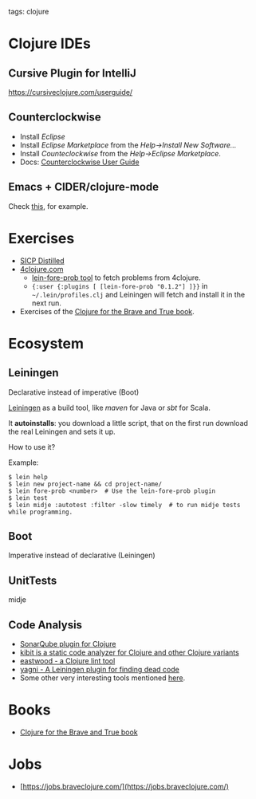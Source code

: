 tags: clojure

# Clojure IDEs
## Cursive Plugin for IntelliJ
https://cursiveclojure.com/userguide/

## Counterclockwise
  * Install *Eclipse*
  * Install *Eclipse Marketplace* from the *Help->Install New Software...*
  * Install *Counteclockwise* from the *Help->Eclipse Marketplace*.
  * Docs: [Counterclockwise User Guide](http://doc.ccw-ide.org/documentation.html)
  
## Emacs + CIDER/clojure-mode

Check [this](http://clojure-doc.org/articles/tutorials/emacs.html#configuring-emacs), for example.

# Exercises  
  * [SICP Distilled](http://www.sicpdistilled.com/)
  * [4clojure.com](https://4clojure.com)
      * [lein-fore-prob tool](https://github.com/bfontaine/lein-fore-prob) to fetch problems from 4clojure.
      * `{:user {:plugins [ [lein-fore-prob "0.1.2"] ]}}` in `~/.lein/profiles.clj` and Leiningen will fetch and install it in the next run.
  * Exercises of the [Clojure for the Brave and True book](http://www.braveclojure.com/introduction/).
  
# Ecosystem
## Leiningen
Declarative instead of imperative (Boot)

[Leiningen](http://leiningen.org/) as a build tool, like *maven* for Java or *sbt* for Scala.

It **autoinstalls**: you download a little script, that on the first run download the real Leiningen and sets it up.

How to use it?

Example:

    $ lein help
    $ lein new project-name && cd project-name/
    $ lein fore-prob <number>  # Use the lein-fore-prob plugin
    $ lein test
    $ lein midje :autotest :filter -slow timely  # to run midje tests while programming.

## Boot
Imperative instead of declarative (Leiningen)

## UnitTests

midje

## Code Analysis

* [SonarQube plugin for Clojure](https://github.com/zmsp/sonar-clojure)
* [kibit is a static code analyzer for Clojure and other Clojure variants](https://github.com/jonase/kibit)
* [eastwood - a Clojure lint tool](https://github.com/jonase/eastwood)
* [yagni - A Leiningen plugin for finding dead code](https://github.com/venantius/yagni)
* Some other very interesting tools mentioned [here](http://blog.mattgauger.com/blog/2014/09/15/clojure-code-quality-tools/).

# Books

* [Clojure for the Brave and True book](http://www.braveclojure.com/introduction/)

# Jobs

* [https://jobs.braveclojure.com/](https://jobs.braveclojure.com/)

